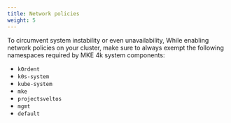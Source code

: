 ```yaml
---
title: Network policies
weight: 5
---
```


To circumvent system instability or even unavailability, While enabling network
policies on your cluster, make sure to always exempt the following namespaces
required by MKE 4k system components:

- `k0rdent`
- `k0s-system`
- `kube-system`
- `mke`
- `projectsveltos`
- `mgmt`
- `default`
